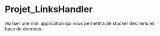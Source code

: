# Projet_LinksHandler
réaliser une mini application qui vous permettra de stocker des liens en base de données
